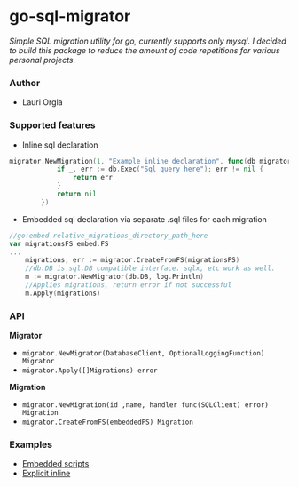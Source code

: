 # go-sql-migrator

*Simple SQL migration utility for go, currently supports only mysql.*
*I decided to build this package to reduce the amount of code repetitions for various personal projects.*

### Author

* Lauri Orgla

### Supported features

* Inline sql declaration

```go
migrator.NewMigration(1, "Example inline declaration", func(db migrator.SQLClient) error {
			if _, err := db.Exec("Sql query here"); err != nil {
				return err
			}
			return nil
		})
```

* Embedded sql declaration via separate .sql files for each migration

```go
//go:embed relative_migrations_directory_path_here
var migrationsFS embed.FS
...
	migrations, err := migrator.CreateFromFS(migrationsFS)
	//db.DB is sql.DB compatible interface. sqlx, etc work as well. 
	m := migrator.NewMigrator(db.DB, log.Println)
	//Applies migrations, return error if not successful
	m.Apply(migrations)
```

### API
__Migrator__
* `migrator.NewMigrator(DatabaseClient, OptionalLoggingFunction) Migrator`
* `migrator.Apply([]Migrations) error`

__Migration__
* `migrator.NewMigration(id ,name, handler func(SQLClient) error) Migration`
* `migrator.CreateFromFS(embeddedFS) Migration`

### Examples

* [Embedded scripts](examples/embedded_scripts.go)
* [Explicit inline](examples/explicit_inline.go)